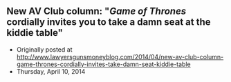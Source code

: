 ## New AV Club column: "<em>Game of Thrones</em> cordially invites you to take a damn seat at the kiddie table"

 * Originally posted at http://www.lawyersgunsmoneyblog.com/2014/04/new-av-club-column-game-thrones-cordially-invites-take-damn-seat-kiddie-table
 * Thursday, April 10, 2014

 